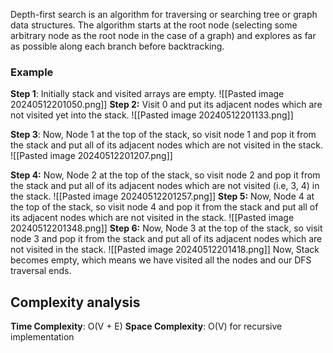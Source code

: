 Depth-first search is an algorithm for traversing or searching tree or graph data structures. The algorithm starts at the root node (selecting some arbitrary node as the root node in the case of a graph) and explores as far as possible along each branch before backtracking.

### Example

**Step 1**: Initially stack and visited arrays are empty.
![[Pasted image 20240512201050.png]]
**Step 2:** Visit 0 and put its adjacent nodes which are not visited yet into the stack. 
![[Pasted image 20240512201133.png]]

**Step 3**: Now, Node 1 at the top of the stack, so visit node 1 and pop it from the stack and put all of its adjacent nodes which are not visited in the stack.
![[Pasted image 20240512201207.png]]

**Step 4:** Now, Node 2 at the top of the stack, so visit node 2 and pop it from the stack and put all of its adjacent nodes which are not visited (i.e, 3, 4) in the stack.
![[Pasted image 20240512201257.png]]
**Step 5:** Now, Node 4 at the top of the stack, so visit node 4 and pop it from the stack and put all of its adjacent nodes which are not visited in the stack.
![[Pasted image 20240512201348.png]]
**Step 6:** Now, Node 3 at the top of the stack, so visit node 3 and pop it from the stack and put all of its adjacent nodes which are not visited in the stack.
![[Pasted image 20240512201418.png]]
Now, Stack becomes empty, which means we have visited all the nodes and our DFS traversal ends.

## Complexity analysis

**Time Complexity**: O(V + E)
**Space Complexity**: O(V) for recursive implementation


